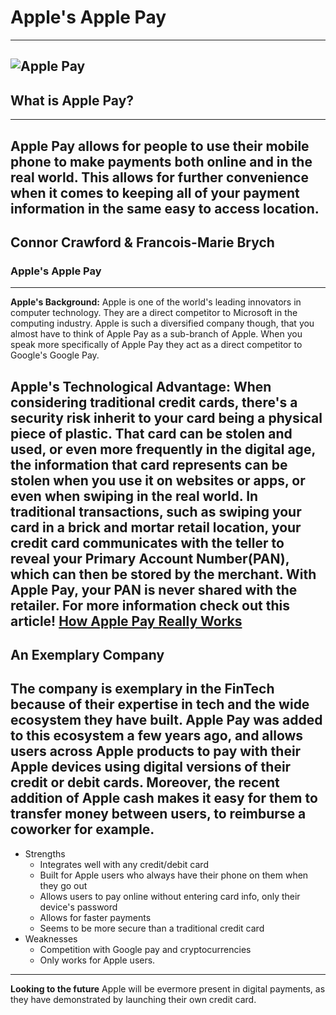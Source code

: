 # Apple's Apple Pay
---
![Apple Pay](https://help.apple.com/assets/5EB05D710946221361B50B6B/5EB05D770946221361B50B87/en_US/2ee7bef2798ffb5aa0561ec28773bbf7.png)
---
## What is Apple Pay?
---
Apple Pay allows for people to use their mobile phone to make payments both online and in the real world. This allows for further convenience when it comes to keeping all of your payment information in the same easy to access location.
---
Connor Crawford & Francois-Marie Brych
---
### Apple's Apple Pay
--- 
**Apple's Background:**
Apple is one of the world's leading innovators in computer technology. They are a direct competitor to Microsoft in the computing industry. Apple is such a diversified company though, that you almost have to think of Apple Pay as a sub-branch of Apple. When you speak more specifically of Apple Pay they act as a direct competitor to Google's Google Pay.

**Apple's Technological Advantage:**
When considering traditional credit cards, there's a security risk inherit to your card being a physical piece of plastic. That card can be stolen and used, or even more frequently in the digital age, the information that card represents can be stolen when you use it on websites or apps, or even when swiping in the real world. In traditional transactions, such as swiping your card in a brick and mortar retail location, your credit card communicates with the teller to reveal your Primary Account Number(PAN), which can then be stored by the merchant. With Apple Pay, your PAN is never shared with the retailer. For more information check out this article!
[How Apple Pay Really Works](https://kirklennon.com/a/applepay.html)
---
**An Exemplary Company**
---
The company is exemplary in the FinTech because of their expertise in tech and the wide ecosystem they have built. Apple Pay was added to this ecosystem a few years ago, and allows users across Apple products to pay with their Apple devices using digital versions of their credit or debit cards. Moreover, the recent addition of Apple cash makes it easy for them to transfer money between users, to reimburse a coworker for example.
---
* Strengths
    * Integrates well with any credit/debit card 
    * Built for Apple users who always have their phone on them when they go out
    * Allows users to pay online without entering card info, only their device's password
    * Allows for faster payments 
    * Seems to be more secure than a traditional credit card
* Weaknesses
    * Competition with Google pay and cryptocurrencies
    * Only works for Apple users.
---
**Looking to the future**
Apple will be evermore present in digital payments, as they have demonstrated by launching their own credit card.
